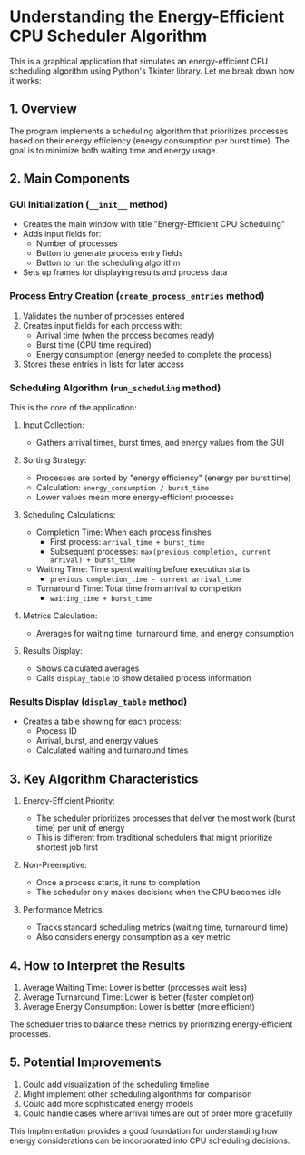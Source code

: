# Understanding the Energy-Efficient CPU Scheduler Algorithm

This is a graphical application that simulates an energy-efficient CPU scheduling algorithm using Python's Tkinter library. Let me break down how it works:

## 1. Overview
The program implements a scheduling algorithm that prioritizes processes based on their energy efficiency (energy consumption per burst time). The goal is to minimize both waiting time and energy usage.

## 2. Main Components

### GUI Initialization (`__init__` method)
- Creates the main window with title "Energy-Efficient CPU Scheduling"
- Adds input fields for:
  - Number of processes
  - Button to generate process entry fields
  - Button to run the scheduling algorithm
- Sets up frames for displaying results and process data

### Process Entry Creation (`create_process_entries` method)
1. Validates the number of processes entered
2. Creates input fields for each process with:
   - Arrival time (when the process becomes ready)
   - Burst time (CPU time required)
   - Energy consumption (energy needed to complete the process)
3. Stores these entries in lists for later access

### Scheduling Algorithm (`run_scheduling` method)
This is the core of the application:

1. Input Collection:
   - Gathers arrival times, burst times, and energy values from the GUI

2. Sorting Strategy:
   - Processes are sorted by "energy efficiency" (energy per burst time)
   - Calculation: `energy_consumption / burst_time`
   - Lower values mean more energy-efficient processes

3. Scheduling Calculations:
   - Completion Time: When each process finishes
     - First process: `arrival_time + burst_time`
     - Subsequent processes: `max(previous completion, current arrival) + burst_time`
   - Waiting Time: Time spent waiting before execution starts
     - `previous completion_time - current arrival_time`
   - Turnaround Time: Total time from arrival to completion
     - `waiting_time + burst_time`

4. Metrics Calculation:
   - Averages for waiting time, turnaround time, and energy consumption

5. Results Display:
   - Shows calculated averages
   - Calls `display_table` to show detailed process information

### Results Display (`display_table` method)
- Creates a table showing for each process:
  - Process ID
  - Arrival, burst, and energy values
  - Calculated waiting and turnaround times

## 3. Key Algorithm Characteristics

1. Energy-Efficient Priority:
   - The scheduler prioritizes processes that deliver the most work (burst time) per unit of energy
   - This is different from traditional schedulers that might prioritize shortest job first

2. Non-Preemptive:
   - Once a process starts, it runs to completion
   - The scheduler only makes decisions when the CPU becomes idle

3. Performance Metrics:
   - Tracks standard scheduling metrics (waiting time, turnaround time)
   - Also considers energy consumption as a key metric

## 4. How to Interpret the Results

1. Average Waiting Time: Lower is better (processes wait less)
2. Average Turnaround Time: Lower is better (faster completion)
3. Average Energy Consumption: Lower is better (more efficient)

The scheduler tries to balance these metrics by prioritizing energy-efficient processes.

## 5. Potential Improvements

1. Could add visualization of the scheduling timeline
2. Might implement other scheduling algorithms for comparison
3. Could add more sophisticated energy models
4. Could handle cases where arrival times are out of order more gracefully

This implementation provides a good foundation for understanding how energy considerations can be incorporated into CPU scheduling decisions.
